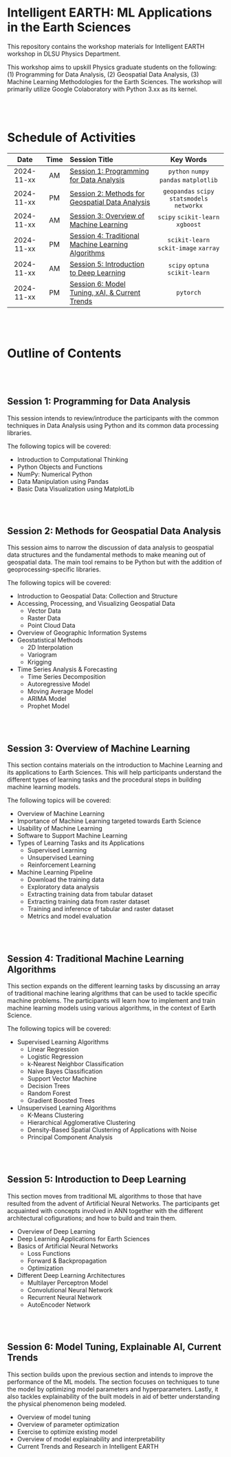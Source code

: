 # Intelligent EARTH: ML Applications in the Earth Sciences
This repository contains the workshop materials for Intelligent EARTH workshop in DLSU Physics Department. 

This workshop aims to upskill Physics graduate students on the following: (1) Programming for Data Analysis, (2) Geospatial Data Analysis, (3) Machine Learning Methodologies for the Earth Sciences. The workshop will primarily utilize Google Colaboratory with Python 3.xx as its kernel.

<br> </br>

# Schedule of Activities

| Date | Time | Session Title | Key Words |
| :---: | :---: | :--- |  :---: |
| 2024-11-xx | AM | [Session 1: Programming for Data Analysis](https://github.com/castred/Intelligent-EARTH/tree/main/session-1) | `python` `numpy` `pandas` `matplotlib` |
| 2024-11-xx | PM | [Session 2: Methods for Geospatial Data Analysis](https://github.com/castred/Intelligent-EARTH/tree/main/session-2) | `geopandas` `scipy` `statsmodels` `networkx` |
| 2024-11-xx | AM | [Session 3: Overview of Machine Learning](https://github.com/castred/Intelligent-EARTH/tree/main/session-3) | `scipy` `scikit-learn` `xgboost` |
| 2024-11-xx | PM | [Session 4: Traditional Machine Learning Algorithms](https://github.com/castred/Intelligent-EARTH/tree/main/session-4) |  `scikit-learn` `sckit-image` `xarray`  |
| 2024-11-xx | AM | [Session 5: Introduction to Deep Learning](https://github.com/castred/Intelligent-EARTH/tree/main/session-5) | `scipy` `optuna` `scikit-learn` |
| 2024-11-xx | PM | [Session 6: Model Tuning, xAI, & Current Trends](https://github.com/castred/Intelligent-EARTH/tree/main/session-6) | `pytorch` |

<br> </br>

# Outline of Contents

<br> </br>

## Session 1: Programming for Data Analysis
This session intends to review/introduce the participants with the common techniques in Data Analysis using Python and its common data processing libraries.

The following topics will be covered:

* Introduction to Computational Thinking
* Python Objects and Functions
* NumPy: Numerical Python
* Data Manipulation using Pandas
* Basic Data Visualization using MatplotLib

<br> </br>

## Session 2: Methods for Geospatial Data Analysis
This session aims to narrow the discussion of data analysis to geospatial data structures and the fundamental methods to make meaning out of geospatial data. The main tool remains to be Python but with the addition of geoprocessing-specific libraries.

The following topics will be covered:

* Introduction to Geospatial Data: Collection and Structure
* Accessing, Processing, and Visualizing Geospatial Data
  - Vector Data
  - Raster Data
  - Point Cloud Data
* Overview of Geographic Information Systems
* Geostatistical Methods
  - 2D Interpolation
  - Variogram
  - Krigging
* Time Series Analysis & Forecasting
  - Time Series Decomposition
  - Autoregressive Model
  - Moving Average Model
  - ARIMA Model
  - Prophet Model

<br> </br>

## Session 3: Overview of Machine Learning
This section contains materials on the introduction to Machine Learning and its applications to Earth Sciences. This will help participants understand the different types of learning tasks and the procedural steps in building machine learning models.

The following topics will be covered:

* Overview of Machine Learning
* Importance of Machine Learning targeted towards Earth Science
* Usability of Machine Learning
* Software to Support Machine Learning
* Types of Learning Tasks and its Applications
  - Supervised Learning
  - Unsupervised Learning
  - Reinforcement Learning
* Machine Learning Pipeline
  - Download the training data
  - Exploratory data analysis
  - Extracting training data from tabular dataset
  - Extracting training data from raster dataset
  - Training and inference of tabular and raster dataset
  - Metrics and model evaluation

<br> </br>

## Session 4: Traditional Machine Learning Algorithms
This section expands on the different learning tasks by discussing an array of traditional machine learing algrithms that can be used to tackle specific machine problems. The participants will learn how to implement and train machine learning models using various algorithms, in the context of Earth Science.

The following topics will be covered:

* Supervised Learning Algorithms
  - Linear Regression
  - Logistic Regression
  - k-Nearest Neighbor Classification
  - Naive Bayes Classification
  - Support Vector Machine
  - Decision Trees
  - Random Forest
  - Gradient Boosted Trees
* Unsupervised Learning Algorithms
  - K-Means Clustering
  - Hierarchical Agglomerative Clustering
  - Density-Based Spatial Clustering of Applications with Noise
  - Principal Component Analysis

<br> </br>

## Session 5: Introduction to Deep Learning
This section moves from traditional ML algorithms to those that have resulted from the advent of Artificial Neural Networks. The participants get acquainted with concepts involved in ANN together with the different architectural cofigurations; and how to build and train them.

* Overview of Deep Learning
* Deep Learning Applications for Earth Sciences
* Basics of Artificial Neural Networks
  - Loss Functions
  - Forward & Backpropagation
  - Optimization
* Different Deep Learning Architectures
  - Multilayer Perceptron Model
  - Convolutional Neural Network
  - Recurrent Neural Network
  - AutoEncoder Network

<br> </br>

## Session 6: Model Tuning, Explainable AI, Current Trends
This section builds upon the previous section and intends to improve the performance of the ML models. The section focuses on techniques to tune the model by optimizing model parameters and hyperparameters. Lastly, it also tackles explainability of the built models in aid of better understanding the physical phenomenon being modeled.

* Overview of model tuning
* Overview of parameter optimization
* Exercise to optimize existing model
* Overview of model explainability and interpretability
* Current Trends and Research in Intelligent EARTH
